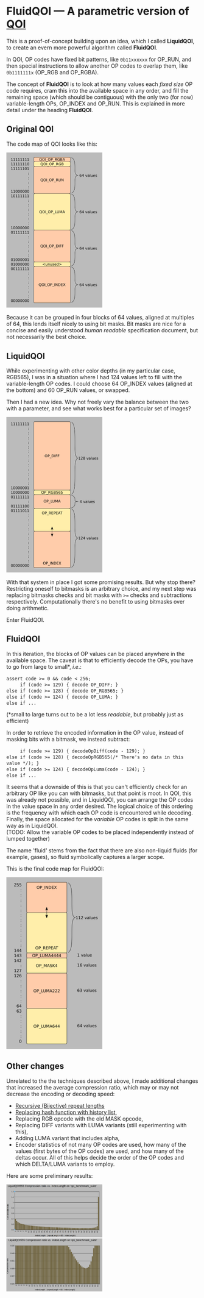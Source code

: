 # FluidQOI &mdash; A parametric version of [QOI](https://github.com/phoboslab/qoi)

This is a proof-of-concept building upon an idea, which I called **LiquidQOI**,
to create an evern more powerful algorithm called **FluidQOI**.

In QOI, OP codes have fixed bit patterns, like `0b11xxxxxx` for OP_RUN,
and then special instructions to allow another OP codes to overlap
them, like `0b1111111x` (OP_RGB and OP_RGBA).

The concept of **FluidQOI** is to look at how many values each *fixed size*
OP code requires, cram this into the available space in any order,
and fill the remaining space (which should be contiguous) with the
only two (for now) variable-length OPs, OP_INDEX and OP_RUN.
This is explained in more detail under the heading **FluidQOI**.

## Original QOI
The code map of QOI looks like this:

![readme-files/QOI-original.png](readme-files/QOI-original.png)
<style type="text/css">img {width: 50%;}</style>

Because it can be grouped in four blocks of 64 values, aligned at
multiples of 64, this lends itself nicely to using bit masks.
Bit masks are nice for a concise and easily understood _human readable_
specification document, but not necessarily the best choice.

## LiquidQOI

While experimenting with other color depths (in my particular
case, RGB565), I was in a situation where I had 124 values
left to fill with the variable-length OP codes.
I could choose 64 OP_INDEX values (aligned at the bottom) and
60 OP_RUN values, or swapped.

Then I had a new idea.
Why not freely vary the balance between the two with a parameter,
and see what works best for a particular set of images?

![readme-files/LiquidQOI.png](readme-files/LiquidQOI.png)

With that system in place I got some promising results.
But why stop there?
Restricting oneself to bitmasks is an arbitrary choice,
and my next step was replacing bitmasks checks and bit
masks with `>=` checks and subtractions respectively.
Computationally there's no benefit to using bitmasks over doing arithmetic.

Enter FluidQOI.

## FluidQOI

In this iteration, the blocks of OP values can
be placed anywhere in the available space.
The caveat is that to efficiently decode the OPs,
you have to go from large to small*, _i.e_.:

```
assert code >= 0 && code < 256;
     if (code >= 129) { decode OP_DIFF; }
else if (code >= 128) { decode OP_RGB565; }
else if (code >= 124) { decode OP_LUMA; }
else if ...
```

(*small to large turns out to be a lot less _readable_, but probably just 
as efficient)

In order to retrieve the encoded information in the OP value,
instead of masking bits with a bitmask, we instead subtract:

```
     if (code >= 129) { decodeOpDiff(code - 129); }
else if (code >= 128) { decodeOpRGB565(/* There's no data in this value */); }
else if (code >= 124) { decodeOpLuma(code - 124); }
else if ...
```

It seems that a downside of this is that you can't efficiently check for an
arbitrary OP like you can with bitmasks, but that point is moot.
In QOI, this was already not possible, and in LiquidQOI, you can
arrange the OP codes in the value space in any order desired.
The logical choice of this ordering is the frequency with
which each OP code is encountered while decoding.
Finally, the space allocated for the _variable_ OP
codes is split in the same way as in LiquidQOI.  
(TODO: Allow the variable OP codes to be placed
independently instead of lumped together)

The name 'fluid' stems from the fact that there are also non-liquid fluids
(for example, gases), so fluid symbolically captures a larger scope.

This is the final code map for FluidQOI:

![readme-files/FluidQOI.png](readme-files/FluidQOI.png)

## Other changes

Unrelated to the the techniques described above, I made additional
changes that increased the average compression ratio, which
may or may not decrease the encoding or decoding speed:

- [Recursive (Bijective) repeat lengths](https://github.com/phoboslab/qoi/issues/191#issuecomment-1130405488)
- [Replacing hash function with history list](https://github.com/nigeltao/qoi2-bikeshed/issues/39),
- Replacing RGB opcode with the old MASK opcode,
- Replacing DIFF variants with LUMA variants (still experimenting with
  this),
- Adding LUMA variant that includes alpha,
- Encoder statistics of not many OP codes are used, how many of the values
  (first bytes of the OP codes) are used, and how many of the deltas occur.
  All of this helps decide the order of the OP
  codes and which DELTA/LUMA variants to employ.

Here are some preliminary results:

![readme-files/LiquidQOI-chart.png](readme-files/LiquidQOI-chart-full.png)
![readme-files/LiquidQOI-chart.png](readme-files/LiquidQOI-chart.png)
